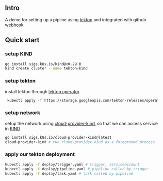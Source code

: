 ## Intro
A demo for setting up a pipline using [tekton](https://tekton.dev/) and integrated with github webhook

## Quick start

### setup KIND
```bash
go install sigs.k8s.io/kind@v0.29.0
kind create cluster --name tekton-kind

```
### setup tekton

install tekton through [tekton operator](https://github.com/tektoncd/operator/blob/main/docs/install.md)
```bash
 kubectl apply -f https://storage.googleapis.com/tekton-releases/operator/latest/release.yaml
```

### setup network
setup the network using [cloud-provider-kind](https://github.com/kubernetes-sigs/cloud-provider-kind), so that we can access service in [KIND](https://github.com/kubernetes-sigs/kind)
```bash
go install sigs.k8s.io/cloud-provider-kind@latest 
cloud-provider-kind # run cloud-provider-kind as a foreground process
```

### apply our tekton deployment
```bash
kubectl apply -f deploy/trigger.yaml # trigger, serviceaccount
kubectl apply -f deploy/pipeline.yaml # pipeline called by trigger
kubectl apply -f deploy/task.yaml # task called by pipeline
```
